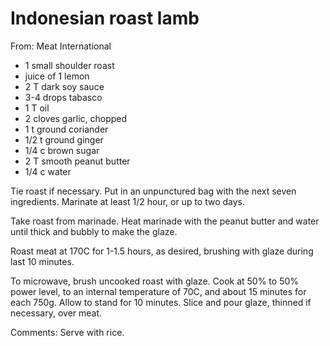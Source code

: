 # Indonesian roast lamb
From: Meat International

* 1 small shoulder roast
* juice of 1 lemon
* 2 T dark soy sauce
* 3-4 drops tabasco
* 1 T oil
* 2 cloves garlic, chopped
* 1 t ground coriander
* 1/2 t ground ginger
* 1/4 c brown sugar
* 2 T smooth peanut butter
* 1/4 c water

Tie roast if necessary.  Put in an unpunctured bag with the next seven ingredients.  Marinate at least 1/2 hour, or up to two days. 

Take roast from marinade.  Heat marinade with the peanut butter and water until thick and bubbly to make the glaze.

Roast meat at 170C for 1-1.5 hours, as desired, brushing with glaze during last 10 minutes.  

To microwave, brush uncooked roast with glaze.  Cook at 50% to 50% power level, to an internal temperature of 70C, and about 15 minutes for each 750g.  Allow to stand for 10 minutes.  Slice and pour glaze, thinned if necessary, over meat.

Comments: Serve with rice.

